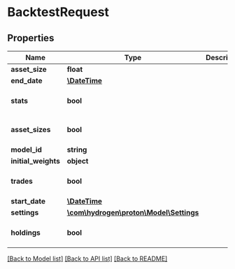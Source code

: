 # BacktestRequest

## Properties
Name | Type | Description | Notes
------------ | ------------- | ------------- | -------------
**asset_size** | **float** |  | [optional] 
**end_date** | [**\DateTime**](\DateTime.md) |  | 
**stats** | **bool** |  | [optional] [default to true]
**asset_sizes** | **bool** |  | [optional] [default to true]
**model_id** | **string** |  | [optional] 
**initial_weights** | **object** |  | [optional] 
**trades** | **bool** |  | [optional] [default to true]
**start_date** | [**\DateTime**](\DateTime.md) |  | 
**settings** | [**\com\hydrogen\proton\Model\Settings**](Settings.md) |  | [optional] 
**holdings** | **bool** |  | [optional] [default to true]

[[Back to Model list]](../README.md#documentation-for-models) [[Back to API list]](../README.md#documentation-for-api-endpoints) [[Back to README]](../README.md)


